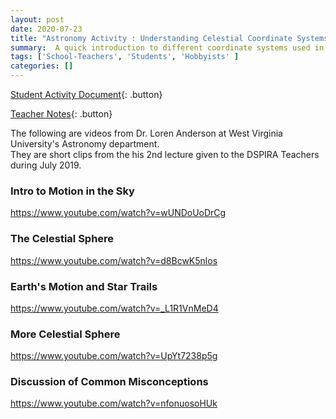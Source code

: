 ```yaml
---
layout: post
date: 2020-07-23
title: "Astronomy Activity : Understanding Celestial Coordinate Systems"
summary:  A quick introduction to different coordinate systems used in astronomy
tags: ['School-Teachers', 'Students', 'Hobbyists' ]
categories: [] 
---
```


[Student Activity Document](https://docs.google.com/document/d/1hlc1SBIF0k_CGa8UhYB3Bi1jVJp1-mBKM7ouzOqZ1gY/edit?usp=sharing){: .button}

[Teacher Notes](https://docs.google.com/document/d/1JVFn5d4mhCN-fU2JmSMRD95g3N5xwSbFM94TUpAUe3k/edit?usp=sharing){: .button}
    
The following are videos from Dr. Loren Anderson at West Virginia University's Astronomy department.  
They are short clips from the his 2nd lecture given to the DSPIRA Teachers during July 2019.

### Intro to Motion in the Sky

https://www.youtube.com/watch?v=wUNDoUoDrCg

### The Celestial Sphere

https://www.youtube.com/watch?v=d8BcwK5nlos

### Earth's Motion and Star Trails

https://www.youtube.com/watch?v=_L1R1VnMeD4

### More Celestial Sphere

https://www.youtube.com/watch?v=UpYt7238p5g

### Discussion of Common Misconceptions

https://www.youtube.com/watch?v=nfonuosoHUk


